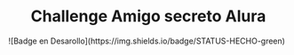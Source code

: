 <h1 align="center"> Challenge Amigo secreto Alura </h1>  
![Badge en Desarollo](https://img.shields.io/badge/STATUS-HECHO-green)
